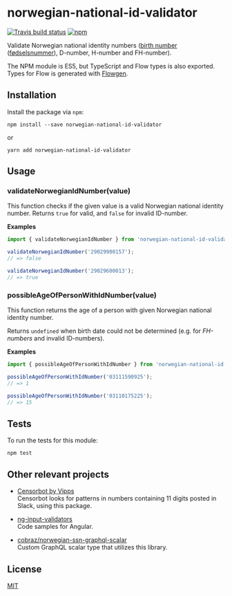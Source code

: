 # norwegian-national-id-validator

[![Travis build status](https://travis-ci.org/mikaello/norwegian-national-id-validator.svg?branch=master)](https://travis-ci.org/mikaello/norwegian-national-id-validator)
[![npm](https://img.shields.io/npm/v/norwegian-national-id-validator.svg?style=flat-square)](https://www.npmjs.com/package/norwegian-national-id-validator)

Validate Norwegian national identity numbers ([birth number](https://en.wikipedia.org/wiki/National_identification_number#Norway) ([fødselsnummer](https://no.wikipedia.org/wiki/F%C3%B8dselsnummer)), D-number, H-number and FH-number).

The NPM module is ES5, but TypeScript and Flow types is also exported. Types for Flow is generated with [Flowgen](https://github.com/joarwilk/flowgen).

## Installation

Install the package via `npm`:

```
npm install --save norwegian-national-id-validator
```

or

```
yarn add norwegian-national-id-validator
```

## Usage

### validateNorwegianIdNumber(value)

This function checks if the given value is a valid Norwegian national identity number. Returns `true` for valid, and `false` for invalid ID-number.

**Examples**

```js
import { validateNorwegianIdNumber } from 'norwegian-national-id-validator';

validateNorwegianIdNumber('29029900157');
// => false

validateNorwegianIdNumber('29029600013');
// => true
```

### possibleAgeOfPersonWithIdNumber(value)

This function returns the age of a person with given Norwegian national identity number.

Returns `undefined` when birth date could not be determined (e.g. for _FH-numbers_ and invalid ID-numbers).

**Examples**

```js
import { possibleAgeOfPersonWithIdNumber } from 'norwegian-national-id-validator';

possibleAgeOfPersonWithIdNumber('03111590925');
// => 1

possibleAgeOfPersonWithIdNumber('03110175225');
// => 15
```

## Tests

To run the tests for this module:

```
npm test
```

## Other relevant projects

- [Censorbot by Vipps](https://github.com/vippsas/vipps-developers/tree/master/housekeeping/censorbot)<br />
  Censorbot looks for patterns in numbers containing 11 digits posted in Slack, using this package.

- [ng-input-validators](https://github.com/hansamaligamage/ng-input-validations/tree/master/input-validations)<br />
  Code samples for Angular.

- [cobraz/norwegian-ssn-graphql-scalar](https://github.com/cobraz/norwegian-ssn-graphql-scalar)<br />
  Custom GraphQL scalar type that utilizes this library.

## License

[MIT](LICENSE)
